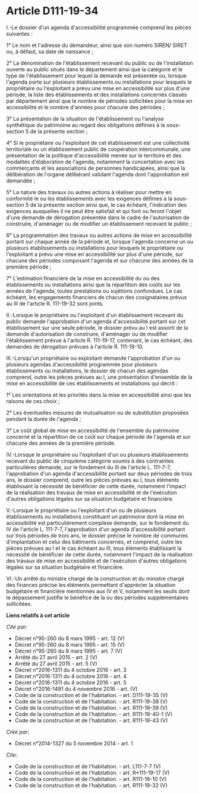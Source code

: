 # Article D111-19-34

I.-Le dossier d'un agenda d'accessibilité programmée comprend les pièces suivantes : 

1° Le nom et l'adresse du demandeur, ainsi que son numéro SIREN/ SIRET ou, à défaut, sa date de naissance ; 

2° La dénomination de l'établissement recevant du public ou de l'installation ouverte au public situés dans le département
ainsi que la catégorie et le type de l'établissement pour lequel la demande est présentée ou, lorsque l'agenda porte sur
plusieurs établissements ou installations pour lesquels le propriétaire ou l'exploitant a prévu une mise en accessibilité sur
plus d'une période, la liste des établissements et des installations concernés classés par département ainsi que le nombre de
périodes sollicitées pour la mise en accessibilité et le nombre d'années pour chacune des périodes ; 

3° La présentation de la situation de l'établissement ou l'analyse synthétique du patrimoine au regard des obligations
définies à la sous-section 5 de la présente section ; 

4° Si le propriétaire ou l'exploitant de cet établissement est une collectivité territoriale ou un établissement public de
coopération intercommunale, une présentation de la politique d'accessibilité menée sur le territoire et des modalités
d'élaboration de l'agenda, notamment la concertation avec les commerçants et les associations de personnes handicapées, ainsi
que la délibération de l'organe délibérant validant l'agenda dont l'approbation est demandée ; 

5° La nature des travaux ou autres actions à réaliser pour mettre en conformité le ou les établissements avec les exigences
définies à la sous-section 5 de la présente section ainsi que, le cas échéant, l'indication des exigences auxquelles il ne
peut être satisfait et qui font ou feront l'objet d'une demande de dérogation présentée dans le cadre de l'autorisation de
construire, d'aménager ou de modifier un établissement recevant le public ; 

6° La programmation des travaux ou autres actions de mise en accessibilité portant sur chaque année de la période et, lorsque
l'agenda concerne un ou plusieurs établissements ou installations pour lesquels le propriétaire ou l'exploitant a prévu une
mise en accessibilité sur plus d'une période, sur chacune des périodes composant l'agenda et sur chacune des années de la
première période ; 

7° L'estimation financière de la mise en accessibilité du ou des établissements ou installations ainsi que la répartition des
coûts sur les années de l'agenda, toutes prestations ou sujétions confondues. Le cas échéant, les engagements financiers de
chacun des cosignataires prévus au III de l'article R. 111-19-32 sont joints. 

II.-Lorsque le propriétaire ou l'exploitant d'un établissement recevant du public demande l'approbation d'un agenda
d'accessibilité portant sur cet établissement sur une seule période, le dossier prévu au I est assorti de la demande
d'autorisation de construire, d'aménager ou de modifier l'établissement prévue à l'article R. 111-19-17, contenant, le cas
échéant, des demandes de dérogation prévues à l'article R. 111-19-10. 

III.-Lorsqu'un propriétaire ou exploitant demande l'approbation d'un ou plusieurs agendas d'accessibilité programmée pour
plusieurs établissements ou installations, le dossier de chacun des agendas comprend, outre les pièces prévues au I, une
présentation d'ensemble de la mise en accessibilité de ces établissements et installations qui décrit : 

1° Les orientations et les priorités dans la mise en accessibilité ainsi que les raisons de ces choix ; 

2° Les éventuelles mesures de mutualisation ou de substitution proposées pendant la durée de l'agenda ; 

3° Le coût global de mise en accessibilité de l'ensemble du patrimoine concerné et la répartition de ce coût sur chaque
période de l'agenda et sur chacune des années de la première période. 

IV.-Lorsque le propriétaire ou l'exploitant d'un ou plusieurs établissements recevant du public de cinquième catégorie soumis
à des contraintes particulières demande, sur le fondement du III de l'article L. 111-7-7, l'approbation d'un agenda
d'accessibilité portant sur deux périodes de trois ans, le dossier comprend, outre les pièces prévues au I, tous éléments
établissant la nécessité de bénéficier de cette durée, notamment l'impact de la réalisation des travaux de mise en
accessibilité et de l'exécution d'autres obligations légales sur sa situation budgétaire et financière. 

V.-Lorsque le propriétaire ou l'exploitant d'un ou de plusieurs établissements ou installations constituant un patrimoine
dont la mise en accessibilité est particulièrement complexe demande, sur le fondement du IV de l'article L. 111-7-7,
l'approbation d'un agenda d'accessibilité portant sur trois périodes de trois ans, le dossier précise le nombre de communes
d'implantation et celui des bâtiments concernés, et comprend, outre les pièces prévues au I et le cas échéant au III, tous
éléments établissant la nécessité de bénéficier de cette durée, notamment l'impact de la réalisation des travaux de mise en
accessibilité et de l'exécution d'autres obligations légales sur sa situation budgétaire et financière. 

VI.-Un arrêté du ministre chargé de la construction et du ministre chargé des finances précise les éléments permettant
d'apprécier la situation budgétaire et financière mentionnés aux IV et V, notamment les seuils dont le dépassement justifie
le bénéfice de la ou des périodes supplémentaires sollicitées.

**Liens relatifs à cet article**

_Cité par_:

  - Décret n°95-260 du 8 mars 1995 - art. 12 (V)
  - Décret n°95-260 du 8 mars 1995 - art. 15 (V)
  - Décret n°95-260 du 8 mars 1995 - art. 7 (V)
  - Arrêté du 27 avril 2015 - art. 2 (V)
  - Arrêté du 27 avril 2015 - art. 5 (V)
  - Décret n°2016-1311 du 4 octobre 2016 - art. 3
  - Décret n°2016-1311 du 4 octobre 2016 - art. 4
  - Décret n°2016-1311 du 4 octobre 2016 - art. 5
  - Décret n°2016-1491 du 4 novembre 2016 - art. (V)
  - Code de la construction et de l'habitation. - art. D111-19-35 (V)
  - Code de la construction et de l'habitation. - art. R111-19-38 (V)
  - Code de la construction et de l'habitation. - art. R111-19-39 (V)
  - Code de la construction et de l'habitation. - art. R111-19-40-1 (V)
  - Code de la construction et de l'habitation. - art. R111-19-43 (V)

_Créé par_:

  - Décret n°2014-1327 du 5 novembre 2014 - art. 1

_Cite_:

  - Code de la construction et de l'habitation. - art. L111-7-7 (V)
  - Code de la construction et de l'habitation. - art. R*111-19-17 (V)
  - Code de la construction et de l'habitation. - art. R111-19-10 (V)
  - Code de la construction et de l'habitation. - art. R111-19-32 (V)
